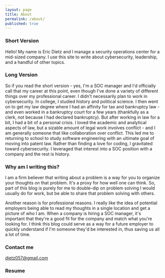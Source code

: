 ```yaml
---
layout: page
title: About
permalink: /about/
published: true
---
```

### Short Version
Hello! My name is Eric Dietz and I manage a security operations center for a mid-sized company.  I use this site to write about cybersecurity, leadership, and a handful of other topics.

### Long Version
So if you read the short version - yes, I'm a SOC manager and I'd officially call that my career at this point, even though I've done a variety of different things over my professional career.  I didn't necessarily plan to work in cybersecurity.  In college, I studied history and political science. I then went on to get my law degree where I had an affinity for tax and bankruptcy law - and even worked in a bankruptcy court for a few years (thankfully as a clerk, not because I had declared bankruptcy).  But after working in law for a bit, I had a bit of a personal crisis.  I loved the academic and analytical aspects of law, but a sizable amount of legal work involves conflict - and I am generally someone that like collaboration over conflict.  This led me to returning to school to study software engineering with an ultimate goal of moving into patent law.  Rather than finding a love for coding, I gravitated toward cybersecurity.  I leveraged that interest into a SOC position with a company and the rest is history.

### Why am I writing this?
I am a firm believer that writing about a problem is a way for you to organize your thoughts on that problem.  It's a proxy for how well one can think.  So, part of this blog is purely for me to double-dip on problem solving I would usually do for work, but be able to share that problem solving with others.

Another reason is for professional reasons.  I really like the idea of potential employers being able to read my thoughts in a single location and get a picture of who I am.  When a company is hiring a SOC manager, it's important that they're a good fit for the company and match what you're looking for.  I think this blog could serve as a way for a future employer to quickly understand if I'm someone they'd be interested in, thus saving us all a lot of time.

### Contact me

[dietz057@gmail.com](mailto:dietz057@gmail.com)

### Resume

